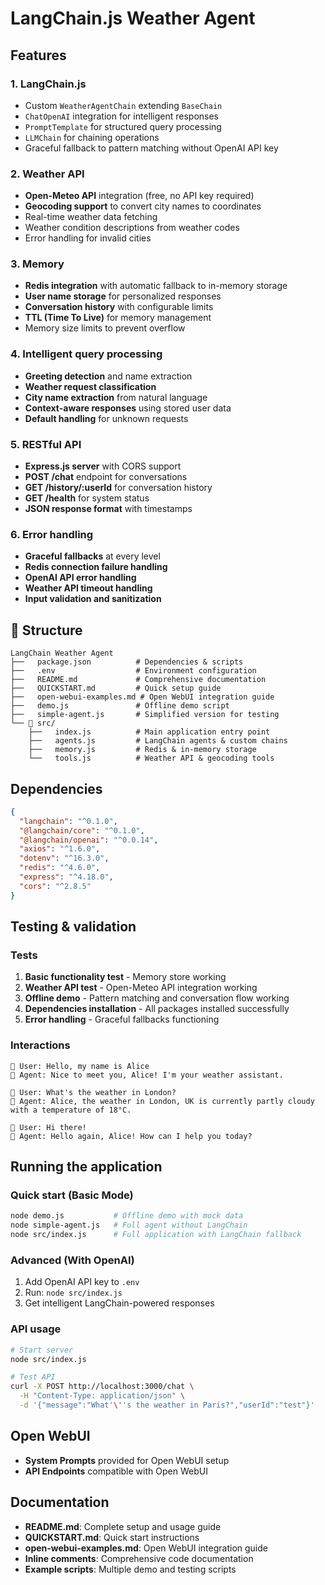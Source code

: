 # LangChain.js Weather Agent

## **Features**

### 1. **LangChain.js**
-  Custom `WeatherAgentChain` extending `BaseChain`
-  `ChatOpenAI` integration for intelligent responses  
-  `PromptTemplate` for structured query processing
-  `LLMChain` for chaining operations
-  Graceful fallback to pattern matching without OpenAI API key

### 2. **Weather API**
-  **Open-Meteo API** integration (free, no API key required)
-  **Geocoding support** to convert city names to coordinates
-  Real-time weather data fetching
-  Weather condition descriptions from weather codes
-  Error handling for invalid cities

### 3. **Memory**
-  **Redis integration** with automatic fallback to in-memory storage
-  **User name storage** for personalized responses
-  **Conversation history** with configurable limits
-  **TTL (Time To Live)** for memory management
-  Memory size limits to prevent overflow

### 4. **Intelligent query processing**
-  **Greeting detection** and name extraction
-  **Weather request classification** 
-  **City name extraction** from natural language
-  **Context-aware responses** using stored user data
-  **Default handling** for unknown requests

### 5. **RESTful API**
-  **Express.js server** with CORS support
-  **POST /chat** endpoint for conversations
-  **GET /history/:userId** for conversation history
-  **GET /health** for system status
-  **JSON response format** with timestamps

### 6. **Error handling**
-  **Graceful fallbacks** at every level
-  **Redis connection failure handling**
-  **OpenAI API error handling**
-  **Weather API timeout handling**
-  **Input validation and sanitization**

## 📁 **Structure**

```
LangChain Weather Agent
├──   package.json          # Dependencies & scripts
├──   .env                  # Environment configuration
├──   README.md             # Comprehensive documentation
├──   QUICKSTART.md         # Quick setup guide
├──   open-webui-examples.md # Open WebUI integration guide
├──   demo.js               # Offline demo script
├──   simple-agent.js       # Simplified version for testing
└── 📁 src/
    ├──   index.js          # Main application entry point
    ├──   agents.js         # LangChain agents & custom chains
    ├──   memory.js         # Redis & in-memory storage
    └──   tools.js          # Weather API & geocoding tools
```

##  **Dependencies**

```json
{
  "langchain": "^0.1.0",
  "@langchain/core": "^0.1.0", 
  "@langchain/openai": "^0.0.14",
  "axios": "^1.6.0",
  "dotenv": "^16.3.0",
  "redis": "^4.6.0",
  "express": "^4.18.0",
  "cors": "^2.8.5"
}
```

##  **Testing & validation**

###  **Tests**
1. **Basic functionality test** - Memory store working
2. **Weather API test** - Open-Meteo API integration working  
3. **Offline demo** - Pattern matching and conversation flow working
4. **Dependencies installation** - All packages installed successfully
5. **Error handling** - Graceful fallbacks functioning

### **Interactions**

```
👤 User: Hello, my name is Alice
🤖 Agent: Nice to meet you, Alice! I'm your weather assistant. 

👤 User: What's the weather in London?
🤖 Agent: Alice, the weather in London, UK is currently partly cloudy with a temperature of 18°C.

👤 User: Hi there!
🤖 Agent: Hello again, Alice! How can I help you today?
```

## **Running the application**

### **Quick start (Basic Mode)**
```bash
node demo.js           # Offline demo with mock data
node simple-agent.js   # Full agent without LangChain
node src/index.js      # Full application with LangChain fallback
```

### **Advanced (With OpenAI)**
1. Add OpenAI API key to `.env`
2. Run: `node src/index.js`
3. Get intelligent LangChain-powered responses

### **API usage**
```bash
# Start server
node src/index.js

# Test API
curl -X POST http://localhost:3000/chat \
  -H "Content-Type: application/json" \
  -d '{"message":"What'\''s the weather in Paris?","userId":"test"}'
```

##  **Open WebUI**

-  **System Prompts** provided for Open WebUI setup
-  **API Endpoints** compatible with Open WebUI

## **Documentation**

- **README.md**: Complete setup and usage guide
- **QUICKSTART.md**: Quick start instructions
- **open-webui-examples.md**: Open WebUI integration guide
- **Inline comments**: Comprehensive code documentation
- **Example scripts**: Multiple demo and testing scripts

